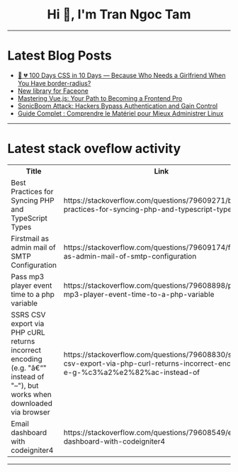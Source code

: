 <h1 align="center">Hi 👋, I'm Tran Ngoc Tam</h1>

---

# Latest Blog Posts 
<!-- BLOG-POST-LIST:START -->
- [💅 💔 100 Days CSS in 10 Days — Because Who Needs a Girlfriend When You Have border-radius?](https://dev.to/sudo_091/100-days-css-in-10-days-because-who-needs-a-girlfriend-when-you-have-border-radius-49d0)
- [New library for Faceone](https://dev.to/zako_mako_9a4826822204c78/new-library-for-faceone-53eg)
- [Mastering Vue.js: Your Path to Becoming a Frontend Pro](https://dev.to/code_2/mastering-vuejs-your-path-to-becoming-a-frontend-pro-40g0)
- [SonicBoom Attack: Hackers Bypass Authentication and Gain Control](https://dev.to/ssojet/sonicboom-attack-hackers-bypass-authentication-and-gain-control-58ob)
- [Guide Complet : Comprendre le Matériel pour Mieux Administrer Linux](https://dev.to/xavki/guide-complet-comprendre-le-materiel-pour-mieux-administrer-linux-1loi)
<!-- BLOG-POST-LIST:END -->

---

# Latest stack oveflow activity
<table>
  <tr><th>Title</th><th>Link</th></tr>
  <!-- STACKOVERFLOW:START --><tr><td>Best Practices for Syncing PHP and TypeScript Types</td><td>https://stackoverflow.com/questions/79609271/best-practices-for-syncing-php-and-typescript-types</td></tr><tr><td>Firstmail as admin mail of SMTP Configuration</td><td>https://stackoverflow.com/questions/79609174/firstmail-as-admin-mail-of-smtp-configuration</td></tr><tr><td>Pass mp3 player event time to a php variable</td><td>https://stackoverflow.com/questions/79608898/pass-mp3-player-event-time-to-a-php-variable</td></tr><tr><td>SSRS CSV export via PHP cURL returns incorrect encoding &lpar;e.g. &quot;â€“&quot; instead of &quot;–&quot;&rpar;, but works when downloaded via browser</td><td>https://stackoverflow.com/questions/79608830/ssrs-csv-export-via-php-curl-returns-incorrect-encoding-e-g-%c3%a2%e2%82%ac-instead-of</td></tr><tr><td>Email dashboard with codeigniter4</td><td>https://stackoverflow.com/questions/79608549/email-dashboard-with-codeigniter4</td></tr><!-- STACKOVERFLOW:END -->
</table>

---


